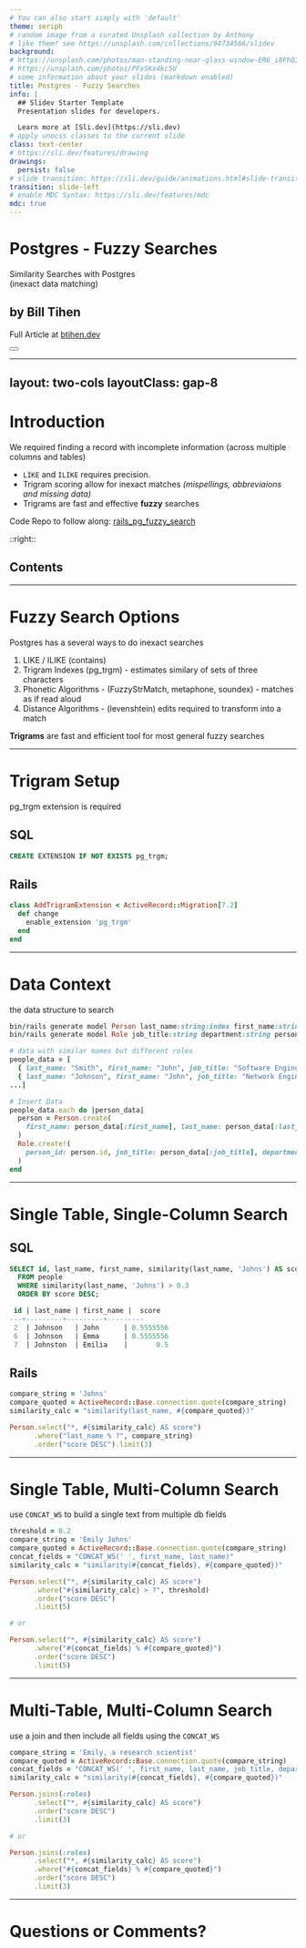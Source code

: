 ```yaml
---
# You can also start simply with 'default'
theme: seriph
# random image from a curated Unsplash collection by Anthony
# like them? see https://unsplash.com/collections/94734566/slidev
background:
# https://unsplash.com/photos/man-standing-near-glass-window-ER6_i8FhQIw
# https://unsplash.com/photos/PFxSKx4kc5U
# some information about your slides (markdown enabled)
title: Postgres - Fuzzy Searches
info: |
  ## Slidev Starter Template
  Presentation slides for developers.

  Learn more at [Sli.dev](https://sli.dev)
# apply unocss classes to the current slide
class: text-center
# https://sli.dev/features/drawing
drawings:
  persist: false
# slide transition: https://sli.dev/guide/animations.html#slide-transitions
transition: slide-left
# enable MDC Syntax: https://sli.dev/features/mdc
mdc: true
---
```


# Postgres - Fuzzy Searches

Similarity Searches with Postgres <br> (inexact data matching)

## by Bill Tihen

Full Article at [btihen.dev](https://btihen.dev/posts/ruby/rails_7_2_fuzzy_search/)

<div class="abs-br m-6 text-xl">
  <button @click="$slidev.nav.openInEditor" title="Open in Editor" class="slidev-icon-btn">
    <carbon:edit />
  </button>
  <a href="https://github.com/slidevjs/slidev" target="_blank" class="slidev-icon-btn">
    <carbon:logo-github />
  </a>
</div>

---
layout: two-cols
layoutClass: gap-8
---

# Introduction

We required finding a record with incomplete information (across multiple columns and tables)

- `LIKE` and `ILIKE` requires precision.
- Trigram scoring allow for inexact matches _(mispellings, abbreviaions and missing data)_
- Trigrams are fast and effective **fuzzy** searches

Code Repo to follow along: [rails_pg_fuzzy_search](https://github.com/btihen-dev/rails_pg_fuzzy_search)

::right::

## Contents

<Toc text-sm minDepth="1" maxDepth="2" />

---

# Fuzzy Search Options

Postgres has a several ways to do inexact searches

1. LIKE / ILIKE (contains)
2. Trigram Indexes (pg_trgm) - estimates similary of sets of three characters
3. Phonetic Algorithms - (FuzzyStrMatch, metaphone, soundex) - matches as if read aloud
4. Distance Algorithms - (levenshtein) edits required to transform into a match

**Trigrams** are fast and efficient tool for most general fuzzy searches

---

# Trigram Setup

pg_trgm extension is required

## SQL
```sql
CREATE EXTENSION IF NOT EXISTS pg_trgm;
```

## Rails
```ruby
class AddTrigramExtension < ActiveRecord::Migration[7.2]
  def change
    enable_extension 'pg_trgm'
  end
end
```

---

# Data Context

the data structure to search

```ruby
bin/rails generate model Person last_name:string:index first_name:string:index
bin/rails generate model Role job_title:string department:string person:references

# data with similar mames but different roles
people_data = [
  { last_name: "Smith", first_name: "John", job_title: "Software Engineer",  department: "Product" },
  { last_name: "Johnson", first_name: "John", job_title: "Network Engineer", department: "Operations" },
...]

# Insert Data
people_data.each do |person_data|
  person = Person.create(
    first_name: person_data[:first_name], last_name: person_data[:last_name], birthdate: person_data[:birthdate]
  )
  Role.create!(
    person_id: person.id, job_title: person_data[:job_title], department: person_data[:department]
  )
end
```
---

# Single Table, Single-Column Search

## SQL
```sql
SELECT id, last_name, first_name, similarity(last_name, 'Johns') AS score
  FROM people
  WHERE similarity(last_name, 'Johns') > 0.3
  ORDER BY score DESC;

 id | last_name | first_name |  score
---+---------+---------+---------
 2  | Johnson   | John      | 0.5555556
 6  | Johnson   | Emma      | 0.5555556
 7  | Johnston  | Emilia    |       0.5
```

## Rails
```ruby
compare_string = 'Johns'
compare_quoted = ActiveRecord::Base.connection.quote(compare_string)
similarity_calc = "similarity(last_name, #{compare_quoted})"

Person.select("*, #{similarity_calc} AS score")
      .where("last_name % ?", compare_string)
      .order("score DESC").limit(3)
```
---

# Single Table, Multi-Column Search

use `CONCAT_WS` to build a single text from multiple db fields

```ruby
threshold = 0.2
compare_string = 'Emily Johns'
compare_quoted = ActiveRecord::Base.connection.quote(compare_string)
concat_fields = "CONCAT_WS(' ', first_name, last_name)"
similarity_calc = "similarity(#{concat_fields}, #{compare_quoted})"

Person.select("*, #{similarity_calc} AS score")
      .where("#{similarity_calc} > ?", threshold)
      .order("score DESC")
      .limit(5)

# or

Person.select("*, #{similarity_calc} AS score")
      .where("#{concat_fields} % #{compare_quoted}")
      .order("score DESC")
      .limit(5)
```

---

# Multi-Table, Multi-Column Search

use a join and then include all fields using the `CONCAT_WS`

```ruby
compare_string = 'Emily, a research scientist'
compare_quoted = ActiveRecord::Base.connection.quote(compare_string)
concat_fields = "CONCAT_WS(' ', first_name, last_name, job_title, department)"
similarity_calc = "similarity(#{concat_fields}, #{compare_quoted})"

Person.joins(:roles)
      .select("*, #{similarity_calc} AS score")
      .order("score DESC")
      .limit(3)

# or

Person.joins(:roles)
      .select("*, #{similarity_calc} AS score")
      .where("#{concat_fields} % #{compare_quoted}")
      .order("score DESC")
      .limit(3)
```
---

# Questions or Comments?
